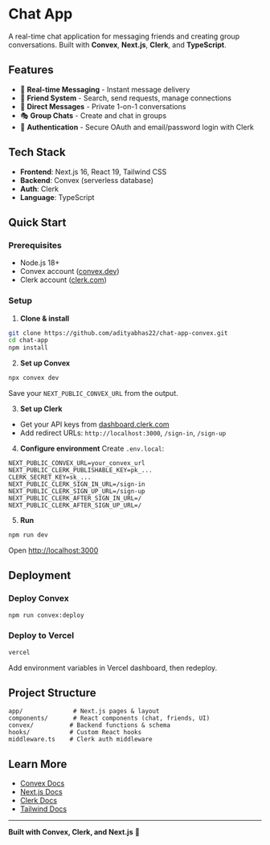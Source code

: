 # Chat App

A real-time chat application for messaging friends and creating group conversations. Built with **Convex**, **Next.js**, **Clerk**, and **TypeScript**.

## Features

- 💬 **Real-time Messaging** - Instant message delivery
- 👥 **Friend System** - Search, send requests, manage connections
- 👫 **Direct Messages** - Private 1-on-1 conversations
- 🎭 **Group Chats** - Create and chat in groups
- 🔐 **Authentication** - Secure OAuth and email/password login with Clerk

## Tech Stack

- **Frontend**: Next.js 16, React 19, Tailwind CSS
- **Backend**: Convex (serverless database)
- **Auth**: Clerk
- **Language**: TypeScript

## Quick Start

### Prerequisites

- Node.js 18+
- Convex account ([convex.dev](https://convex.dev))
- Clerk account ([clerk.com](https://clerk.com))

### Setup

1. **Clone & install**

```bash
git clone https://github.com/adityabhas22/chat-app-convex.git
cd chat-app
npm install
```

2. **Set up Convex**

```bash
npx convex dev
```

Save your `NEXT_PUBLIC_CONVEX_URL` from the output.

3. **Set up Clerk**

- Get your API keys from [dashboard.clerk.com](https://dashboard.clerk.com)
- Add redirect URLs: `http://localhost:3000`, `/sign-in`, `/sign-up`

4. **Configure environment**
   Create `.env.local`:

```env
NEXT_PUBLIC_CONVEX_URL=your_convex_url
NEXT_PUBLIC_CLERK_PUBLISHABLE_KEY=pk_...
CLERK_SECRET_KEY=sk_...
NEXT_PUBLIC_CLERK_SIGN_IN_URL=/sign-in
NEXT_PUBLIC_CLERK_SIGN_UP_URL=/sign-up
NEXT_PUBLIC_CLERK_AFTER_SIGN_IN_URL=/
NEXT_PUBLIC_CLERK_AFTER_SIGN_UP_URL=/
```

5. **Run**

```bash
npm run dev
```

Open [http://localhost:3000](http://localhost:3000)

## Deployment

### Deploy Convex

```bash
npm run convex:deploy
```

### Deploy to Vercel

```bash
vercel
```

Add environment variables in Vercel dashboard, then redeploy.

## Project Structure

```
app/              # Next.js pages & layout
components/       # React components (chat, friends, UI)
convex/          # Backend functions & schema
hooks/           # Custom React hooks
middleware.ts    # Clerk auth middleware
```

## Learn More

- [Convex Docs](https://docs.convex.dev)
- [Next.js Docs](https://nextjs.org/docs)
- [Clerk Docs](https://clerk.com/docs)
- [Tailwind Docs](https://tailwindcss.com/docs)

---

**Built with Convex, Clerk, and Next.js** 🚀
